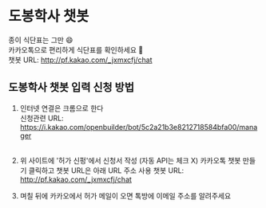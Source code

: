 # 도봉학사 챗봇
종이 식단표는 그만  :smile:<br/>
카카오톡으로 편리하게 식단표를 확인하세요  :yellow_heart:<br/>
챗봇 URL: http://pf.kakao.com/_jxmxcfj/chat 

## 도봉학사 챗봇 입력 신청 방법
1. 인터넷 연결은 크롬으로 한다<br/>
신청관련 URL: https://i.kakao.com/openbuilder/bot/5c2a21b3e8212718584bfa00/manager<br/><br/>

2. 위 사이트에 '허가 신펑'에서 신청서 작성 (자동 API는 체크 X)
카카오톡 챗봇 만들기 클릭하고 챗봇 URL은 아래 URL 주소 사용
챗봇 URL: http://pf.kakao.com/_jxmxcfj/chat   

3. 며칠 뒤에 카카오에서 허가 메일이 오면 톡방에 이메일 주소를 알려주세요
